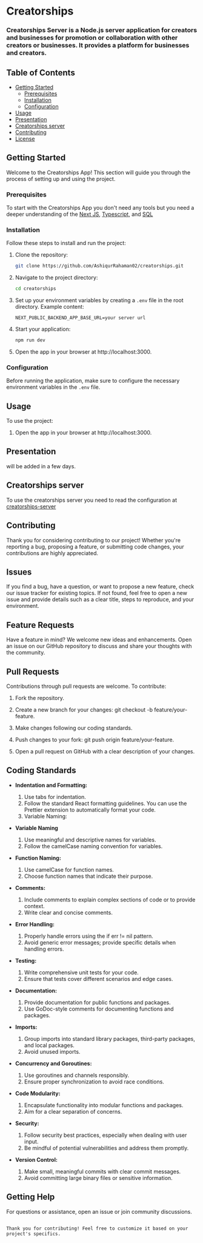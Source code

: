 # Creatorships

### Creatorships Server is a Node.js server application for creators and businesses for promotion or collaboration with other creators or businesses. It provides a platform for businesses and creators.

## Table of Contents

-  [Getting Started](#getting-started)
   -  [Prerequisites](#prerequisites)
   -  [Installation](#installation)
   -  [Configuration](#configuration)
-  [Usage](#usage)
-  [Presentation](#presentation)
-  [Creatorships server](#creatorships-server)
-  [Contributing](#contributing)
-  [License](#license)



## Getting Started

Welcome to the Creatorships App! This section will guide you through the process of setting up and using the project.

### Prerequisites

To start with the Creatorships App you don't need any tools but you need a deeper understanding of the [Next JS](https://nextjs.org/), [Typescript](https://www.typescriptlang.org/), and [SQL](https://www.w3schools.com/sql/)

### Installation

Follow these steps to install and run the project:

1. Clone the repository:

   ```bash
   git clone https://github.com/AshiqurRahaman02/creatorships.git
   ```

2. Navigate to the project directory:

   ```bash
   cd creatorships
   ```

3. Set up your environment variables by creating a `.env` file in the root directory. Example content:

   ```env
   NEXT_PUBLIC_BACKEND_APP_BASE_URL=your server url
   ```

4. Start your application:

   ```bash
   npm run dev
   ```

5. Open the app in your browser at http://localhost:3000.

### Configuration

Before running the application, make sure to configure the necessary environment variables in the `.env` file.

## Usage

To use the project:

1. Open the app in your browser at http://localhost:3000.

## Presentation

will be added in a few days.

## Creatorships server

To use the creatorships server you need to read the configuration at [creatorships-server](https://github.com/AshiqurRahaman02/creatorships-server.git)



## Contributing

Thank you for considering contributing to our project! Whether you're reporting a bug, proposing a feature, or submitting code changes, your contributions are highly appreciated.

## Issues

If you find a bug, have a question, or want to propose a new feature, check our issue tracker for existing topics. If not found, feel free to open a new issue and provide details such as a clear title, steps to reproduce, and your environment.

## Feature Requests

Have a feature in mind? We welcome new ideas and enhancements. Open an issue on our GitHub repository to discuss and share your thoughts with the community.

## Pull Requests

Contributions through pull requests are welcome. To contribute:

1. Fork the repository.

2. Create a new branch for your changes: git checkout -b feature/your-feature.

3. Make changes following our coding standards.

4. Push changes to your fork: git push origin feature/your-feature.

5. Open a pull request on GitHub with a clear description of your changes.

## Coding Standards

-  **Indentation and Formatting:**

   1. Use tabs for indentation.
   2. Follow the standard React formatting guidelines. You can use the Prettier extension to automatically format your code.
   3. Variable Naming:

-  **Variable Naming**

   1. Use meaningful and descriptive names for variables.
   2. Follow the camelCase naming convention for variables.

-  **Function Naming:**

   1. Use camelCase for function names.
   2. Choose function names that indicate their purpose.

-  **Comments:**

   1. Include comments to explain complex sections of code or to provide context.
   2. Write clear and concise comments.

-  **Error Handling:**

   1. Properly handle errors using the if err != nil pattern.
   2. Avoid generic error messages; provide specific details when handling errors.

-  **Testing:**

   1. Write comprehensive unit tests for your code.
   2. Ensure that tests cover different scenarios and edge cases.

-  **Documentation:**

   1. Provide documentation for public functions and packages.
   2. Use GoDoc-style comments for documenting functions and packages.

-  **Imports:**

   1. Group imports into standard library packages, third-party packages, and local packages.
   2. Avoid unused imports.

-  **Concurrency and Goroutines:**

   1. Use goroutines and channels responsibly.
   2. Ensure proper synchronization to avoid race conditions.

-  **Code Modularity:**

   1. Encapsulate functionality into modular functions and packages.
   2. Aim for a clear separation of concerns.

-  **Security:**

   1. Follow security best practices, especially when dealing with user input.
   2. Be mindful of potential vulnerabilities and address them promptly.

-  **Version Control:**

   1. Make small, meaningful commits with clear commit messages.
   2. Avoid committing large binary files or sensitive information.

## Getting Help

For questions or assistance, open an issue or join community discussions.

##

```
Thank you for contributing! Feel free to customize it based on your project's specifics.
```
